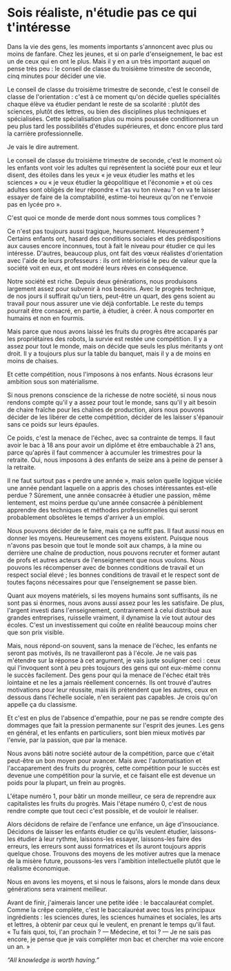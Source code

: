 Sois réaliste, n'étudie pas ce qui t'intéresse
==============================================

Dans la vie des gens, les moments importants s'annoncent avec plus ou moins
de fanfare. Chez les jeunes, et si on parle d'enseignement, le bac est un de
ceux qui en ont le plus. Mais il y en a un très important auquel on pense
très peu : le conseil de classe du troisième trimestre de seconde, cinq
minutes pour décider une vie.

Le conseil de classe du troisième trimestre de seconde, c'est le conseil de
classe de l'orientation : c'est à ce moment qu'on décide quelles spécialités
chaque élève va étudier pendant le reste de sa scolarité : plutôt des
sciences, plutôt des lettres, ou bien des disciplines plus techniques et
spécialisées. Cette spécialisation plus ou moins poussée conditionnera un
peu plus tard les possibilités d'études supérieures, et donc encore plus
tard la carrière professionnelle.

Je vais le dire autrement.

Le conseil de classe du troisième trimestre de seconde, c'est le moment où
les enfants vont voir les adultes qui représentent la société pour eux et
leur disent, des étoiles dans les yeux « je veux étudier les maths et les
sciences » ou « je veux étudier la géopolitique et l'économie » et où ces
adultes sont obligés de leur répondre « t'as vu ton niveau ? on va te
laisser essayer de faire de la comptabilité, estime-toi heureux qu'on ne
t'envoie pas en lycée pro ».

C'est quoi ce monde de merde dont nous sommes tous complices ?

Ce n'est pas toujours aussi tragique, heureusement. Heureusement ? Certains
enfants ont, hasard des conditions sociales et des prédispositions aux
causes encore inconnues, tout à fait le niveau pour étudier ce qui les
intéresse. D'autres, beaucoup plus, ont fait des vœux réalistes
d'orientation avec l'aide de leurs professeurs : ils ont intériorisé le peu
de valeur que la société voit en eux, et ont modéré leurs rêves en
conséquence.

Notre société est riche. Depuis deux générations, nous produisons largement
assez pour subvenir à nos besoins. Avec le progrès technique, de nos jours
il suffirait qu'un tiers, peut-être un quart, des gens soient au travail
pour nous assurer une vie déjà confortable. Le reste du temps pourrait être
consacré, en partie, à étudier, à créer. À nous comporter en humains et non
en fourmis.

Mais parce que nous avons laissé les fruits du progrès être accaparés par
les propriétaires des robots, la survie est restée une compétition. Il y a
assez pour tout le monde, mais on décide que seuls les plus méritants y ont
droit. Il y a toujours plus sur la table du banquet, mais il y a de moins en
moins de chaises.

Et cette compétition, nous l'imposons à nos enfants. Nous écrasons leur
ambition sous son matérialisme.

Si nous prenons conscience de la richesse de notre société, si nous nous
rendons compte qu'il y a assez pour tout le monde, sans qu'il y ait besoin
de chaire fraîche pour les chaînes de production, alors nous pouvons décider
de les libérer de cette compétition, décider de les laisser s'épanouir sans
ce poids sur leurs épaules.

Ce poids, c'est la menace de l'échec, avec sa contrainte de temps. Il faut
avoir le bac à 18 ans pour avoir un diplôme et être embauchable à 21 ans,
parce qu'après il faut commencer à accumuler les trimestres pour la
retraite. Oui, nous imposons à des enfants de seize ans à peine de penser à
la retraite.

Il ne faut surtout pas « perdre une année », mais selon quelle logique
viciée une année pendant laquelle on a appris des choses intéressantes
est-elle perdue ? Sûrement, une année consacrée à étudier une passion, même
lentement, est moins perdue qu'une année consacrée à péniblement apprendre
des techniques et méthodes professionnelles qui seront probablement
obsolètes le temps d'arriver à un emploi.

Nous pouvons décider de le faire, mais ça ne suffit pas. Il faut aussi nous
en donner les moyens. Heureusement ces moyens existent. Puisque nous n'avons
pas besoin que tout le monde soit aux champs, à la mine ou derrière une
chaîne de production, nous pouvons recruter et former autant de profs et
autres acteurs de l'enseignement que nous voulons. Nous pouvons les
récompenser avec de bonnes conditions de travail et un respect social
élevé ; les bonnes conditions de travail et le respect sont de toutes façons
nécessaires pour que l'enseignement se passe bien.

Quant aux moyens matériels, si les moyens humains sont suffisants, ils ne
sont pas si énormes, nous avons aussi assez pour les les satisfaire. De
plus, l'argent investi dans l'enseignement, contrairement à celui distribué
aux grandes entreprises, ruisselle vraiment, il dynamise la vie tout autour
des écoles. C'est un investissement qui coûte en réalité beaucoup moins cher
que son prix visible.

Mais, nous répond-on souvent, sans la menace de l'échec, les enfants ne
seront pas motivés, ils ne travailleront pas à l'école. Je ne vais pas
m'étendre sur la réponse à cet argument, je vais juste souligner ceci : ceux
qui l'invoquent sont à peu près toujours des gens qui ont eux-même connu le
succès facilement. Des gens pour qui la menace de l'échec était très
lointaine et ne les a jamais réellement concernés. Ils ont trouvé d'autres
motivations pour leur réussite, mais ils prétendent que les autres, ceux en
dessous dans l'échelle sociale, n'en seraient pas capables. Je crois qu'on
appelle ça du classisme.

Et c'est en plus de l'absence d'empathie, pour ne pas se rendre compte des
dommages que fait la pression permanente sur l'esprit des jeunes. Les gens
en général, et les enfants en particuliers, sont bien mieux motivés par
l'envie, par la passion, que par la menace.

Nous avons bâti notre société autour de la compétition, parce que c'était
peut-être un bon moyen pour avancer. Mais avec l'automatisation et
l'accaparement des fruits du progrès, cette compétition pour le succès est
devenue une compétition pour la survie, et ce faisant elle est devenue un
poids pour la plupart, un frein au progrès.

L'étape numéro 1, pour bâtir un monde meilleur, ce sera de reprendre aux
capitalistes les fruits du progrès. Mais l'étape numéro 0, c'est de nous
rendre compte que tout ceci c'est possible, et de vouloir le réaliser.

Alors décidons de refaire de l'enfance une enfance, un âge d'insouciance.
Décidons de laisser les enfants étudier ce qu'ils veulent étudier,
laissons-les étudier à leur rythme, laissons-les essayer, laissons-les faire
des erreurs, les erreurs sont aussi formatrices et ils auront toujours
appris quelque chose. Trouvons des moyens de les motiver autres que la
menace de la misère future, poussons-les vers l'ambition intellectuelle
plutôt que le réalisme économique.

Nous en avons les moyens, et si nous le faisons, alors le monde dans deux
générations sera vraiment meilleur.

Avant de finir, j'aimerais lancer une petite idée : le baccalauréat complet.
Comme la crêpe complète, c'est le baccalauréat avec tous les principaux
ingrédients : les sciences dures, les sciences humaines et sociales, les
arts et lettres, à obtenir par ceux qui le veulent, en prenant le temps
qu'il faut. « Tu fais quoi, toi, l'an prochain ? — Médecine, et toi ? — Je
ne sais pas encore, je pense que je vais compléter mon bac et chercher ma
voie encore un an. »

*“All knowledge is worth having.”*

